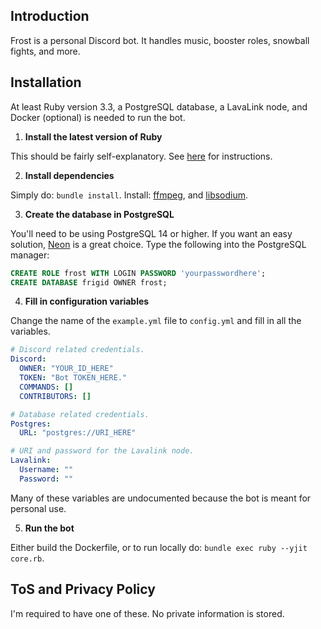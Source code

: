 ## Introduction

Frost is a personal Discord bot. It handles music, booster roles, snowball fights, and more.

## Installation

At least Ruby version 3.3, a PostgreSQL database, a LavaLink node, and Docker (optional) is needed to run the bot.

1. **Install the latest version of Ruby**

This should be fairly self-explanatory. See [here](https://www.ruby-lang.org/en/documentation/installation/) for instructions.

2. **Install dependencies**

Simply do: `bundle install`. Install: [ffmpeg](https://www.ffmpeg.org/download.html), and [libsodium](https://github.com/shardlab/discordrb/wiki/Installing-libsodium).

3. **Create the database in PostgreSQL**

You'll need to be using PostgreSQL 14 or higher. If you want an easy solution, [Neon](https://neon.tech/home) is a great choice. Type the following
into the PostgreSQL manager:

```sql
CREATE ROLE frost WITH LOGIN PASSWORD 'yourpasswordhere';
CREATE DATABASE frigid OWNER frost;
```

4. **Fill in configuration variables**

Change the name of the `example.yml` file to `config.yml` and fill in all the variables.

```yaml
# Discord related credentials.
Discord:
  OWNER: "YOUR_ID_HERE"
  TOKEN: "Bot TOKEN_HERE."
  COMMANDS: []
  CONTRIBUTORS: []

# Database related credentials.
Postgres:
  URL: "postgres://URI_HERE"

# URI and password for the Lavalink node.
Lavalink:
  Username: ""
  Password: ""
```

Many of these variables are undocumented because the bot is meant for personal use.

5. **Run the bot**

Either build the Dockerfile, or to run locally do: `bundle exec ruby --yjit core.rb`.

## ToS and Privacy Policy

I'm required to have one of these. No private information is stored.

